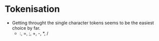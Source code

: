 # Tokenisation

- Getting throught the single character tokens seems to be the easiest choice by far.
    - :, =, ;, +, -, *, /